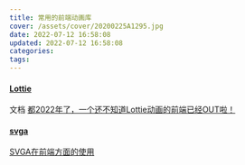 ```yaml
---
title: 常用的前端动画库
cover: /assets/cover/20200225A1295.jpg
date: 2022-07-12 16:58:08
updated: 2022-07-12 16:58:08
categories:
tags:
---
```


#### [Lottie](https://github.com/airbnb/lottie-web)

  文档
  [都2022年了，一个还不知道Lottie动画的前端已经OUT啦！](https://juejin.cn/post/7101629986427109383)

#### [svga](https://github.com/svga/SVGAPlayer-Web)
    
  [SVGA在前端方面的使用](https://juejin.cn/post/6892996067315580941)
